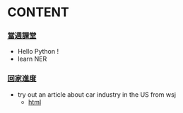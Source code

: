 # CONTENT
### [當週課堂](https://github.com/richlay/Rlanguage/tree/master/week_12/class)
- Hello Python !
- learn NER

### [回家進度](https://github.com/richlay/Rlanguage/tree/master/week_12/hw)
- try out an article about car industry in the US from wsj
  - [html](https://richlay.github.io/Rlanguage/week_12/hw/news.html)

